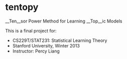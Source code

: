 tentopy
=======

__Ten__sor Power Method for Learning __Top__ic Models

This is a final project for:
* CS229T/STAT231: Statistical Learning Theory
* Stanford University, Winter 2013
* Instructor: Percy Liang

